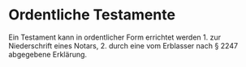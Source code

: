 # Ordentliche Testamente

Ein Testament kann in ordentlicher Form errichtet werden  1\.
 zur Niederschrift eines Notars,
 2\.
 durch eine vom Erblasser nach § 2247 abgegebene Erklärung.
 

